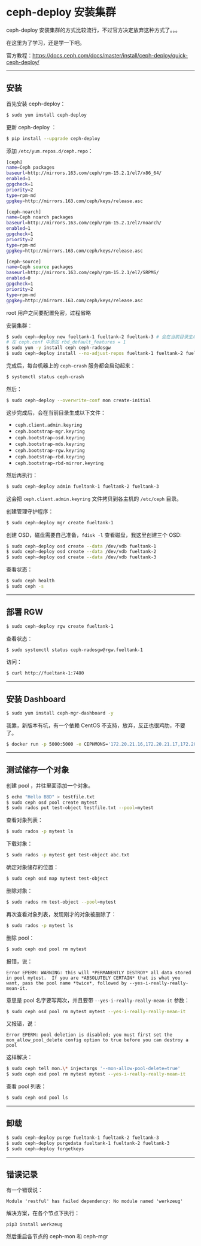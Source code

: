 # ceph-deploy 安装集群

ceph-deploy 安装集群的方式比较流行，不过官方决定放弃这种方式了。。。

在这里为了学习，还是学一下吧。

官方教程：https://docs.ceph.com/docs/master/install/ceph-deploy/quick-ceph-deploy/

---

## 安装

首先安装 ceph-deploy：

```bash
$ sudo yum install ceph-deploy
```

更新 ceph-deploy ：

```bash
$ pip install --upgrade ceph-deploy
```

添加 `/etc/yum.repos.d/ceph.repo`：

```bash
[ceph]
name=Ceph packages
baseurl=http://mirrors.163.com/ceph/rpm-15.2.1/el7/x86_64/
enabled=1
gpgcheck=1
priority=2
type=rpm-md
gpgkey=http://mirrors.163.com/ceph/keys/release.asc

[ceph-noarch]
name=Ceph noarch packages
baseurl=http://mirrors.163.com/ceph/rpm-15.2.1/el7/noarch/
enabled=1
gpgcheck=1
priority=2
type=rpm-md
gpgkey=http://mirrors.163.com/ceph/keys/release.asc

[ceph-source]
name=Ceph source packages
baseurl=http://mirrors.163.com/ceph/rpm-15.2.1/el7/SRPMS/
enabled=0
gpgcheck=1
priority=2
type=rpm-md
gpgkey=http://mirrors.163.com/ceph/keys/release.asc
```

root 用户之间要配置免密，过程省略

安装集群：

```bash
$ sudo ceph-deploy new fueltank-1 fueltank-2 fueltank-3 # 会在当前目录生成三个配置文件
# 在 ceph.conf 中添加 rbd_default_features = 1
$ sudo yum -y install ceph ceph-radosgw
$ sudo ceph-deploy install --no-adjust-repos fueltank-1 fueltank-2 fueltank-3
```

完成后，每台机器上的 `ceph-crash` 服务都会启动起来：

```bash
$ systemctl status ceph-crash
```

然后：

```bash
$ sudo ceph-deploy --overwrite-conf mon create-initial
```

这步完成后，会在当前目录生成以下文件：

- `ceph.client.admin.keyring`
- `ceph.bootstrap-mgr.keyring`
- `ceph.bootstrap-osd.keyring`
- `ceph.bootstrap-mds.keyring`
- `ceph.bootstrap-rgw.keyring`
- `ceph.bootstrap-rbd.keyring`
- `ceph.bootstrap-rbd-mirror.keyring`

然后再执行：

```bash
$ sudo ceph-deploy admin fueltank-1 fueltank-2 fueltank-3
```

这会把 `ceph.client.admin.keyring` 文件拷贝到各主机的 `/etc/ceph` 目录。

创建管理守护程序：

```bash
$ sudo ceph-deploy mgr create fueltank-1
```

创建 OSD，磁盘需要自己准备，`fdisk -l` 查看磁盘，我这里创建三个 OSD:

```bash
$ sudo ceph-deploy osd create --data /dev/vdb fueltank-1
$ sudo ceph-deploy osd create --data /dev/vdb fueltank-2
$ sudo ceph-deploy osd create --data /dev/vdb fueltank-3
```

查看状态：

```bash
$ sudo ceph health
$ sudo ceph -s
```



---



## 部署 RGW

```bash
$ sudo ceph-deploy rgw create fueltank-1
```

查看状态：

```bash
$ sudo systemctl status ceph-radosgw@rgw.fueltank-1
```

访问：

```bash
$ curl http://fueltank-1:7480
```





---



## 安装 Dashboard

```bash
$ sudo yum install ceph-mgr-dashboard -y
```

我靠，新版本有坑，有一个依赖 CentOS 不支持，放弃，反正也很鸡肋，不要了。

```bash
$ docker run -p 5000:5000 -e CEPHMONS='172.20.21.16,172.20.21.17,172.20.20.115' -e KEYRING="$(sudo cat /etc/ceph/ceph.client.admin.keyring)" crapworks/ceph-dash:latest
```





---



## 测试储存一个对象

创建 pool ，并往里面添加一个对象。

```bash
$ echo "Hello BBD" > testfile.txt
$ sudo ceph osd pool create mytest
$ sudo rados put test-object testfile.txt --pool=mytest
```

查看对象列表：

```bash
$ sudo rados -p mytest ls
```

下载对象：

```bash
$ sudo rados -p mytest get test-object abc.txt
```

确定对象储存的位置：

```bash
$ sudo ceph osd map mytest test-object
```

删除对象：

```bash
$ sudo rados rm test-object --pool=mytest
```

再次查看对象列表，发现刚才的对象被删除了：

```bash
$ sudo rados -p mytest ls
```

删除 pool：

```bash
$ sudo ceph osd pool rm mytest
```

报错，说：

```
Error EPERM: WARNING: this will *PERMANENTLY DESTROY* all data stored in pool mytest.  If you are *ABSOLUTELY CERTAIN* that is what you want, pass the pool name *twice*, followed by --yes-i-really-really-mean-it.
```

意思是 pool 名字要写两次，并且要带 `--yes-i-really-really-mean-it` 参数：

```bash
$ sudo ceph osd pool rm mytest mytest --yes-i-really-really-mean-it
```

又报错，说：

```
Error EPERM: pool deletion is disabled; you must first set the mon_allow_pool_delete config option to true before you can destroy a pool
```

这样解决：

```bash
$ sudo ceph tell mon.\* injectargs '--mon-allow-pool-delete=true'
$ sudo ceph osd pool rm mytest mytest --yes-i-really-really-mean-it
```

查看 pool 列表：

```bash
$ sudo ceph osd pool ls
```



---



## 卸载

```bash
$ sudo ceph-deploy purge fueltank-1 fueltank-2 fueltank-3
$ sudo ceph-deploy purgedata fueltank-1 fueltank-2 fueltank-3
$ sudo ceph-deploy forgetkeys
```



---



## 错误记录

有一个错误说：

````
Module 'restful' has failed dependency: No module named 'werkzeug'
````

解决方案，在各个节点下执行：

```
pip3 install werkzeug
```

然后重启各节点的 ceph-mon 和 ceph-mgr





